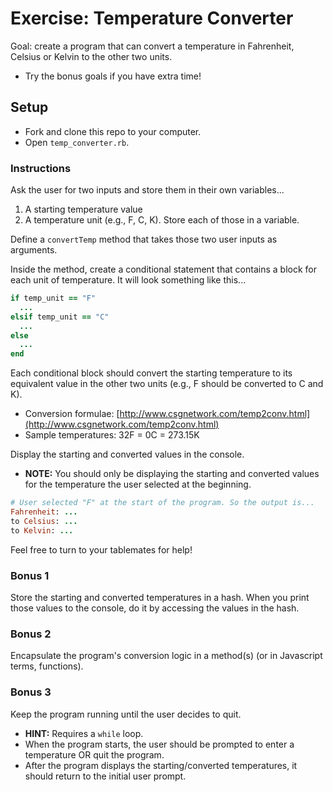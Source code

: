 # Exercise: Temperature Converter

Goal: create a program that can convert a temperature in Fahrenheit, Celsius or Kelvin to the other two units.
- Try the bonus goals if you have extra time!

## Setup

* Fork and clone this repo to your computer.
* Open `temp_converter.rb`.

### Instructions

Ask the user for two inputs and store them in their own variables...  
  1. A starting temperature value  
  2. A temperature unit (e.g., F, C, K). Store each of those in a variable.  

Define a `convertTemp` method that takes those two user inputs as arguments.  

Inside the method, create a conditional statement that contains a block for each unit of temperature. It will look something like this...  

```rb
if temp_unit == "F"
  ...
elsif temp_unit == "C"
  ...
else
  ...
end
```

Each conditional block should convert the starting temperature to its equivalent value in the other two units (e.g., F should be converted to C and K).  
* Conversion formulae: [http://www.csgnetwork.com/temp2conv.html](http://www.csgnetwork.com/temp2conv.html)
* Sample temperatures: 32F = 0C = 273.15K

Display the starting and converted values in the console.  
* **NOTE:** You should only be displaying the starting and converted values for the temperature the user selected at the beginning.

```ruby
# User selected "F" at the start of the program. So the output is...
Fahrenheit: ...
to Celsius: ...
to Kelvin: ...
```

Feel free to turn to your tablemates for help!  

### Bonus 1

Store the starting and converted temperatures in a hash. When you print those values to the console, do it by accessing the values in the hash.

### Bonus 2

Encapsulate the program's conversion logic in a method(s) (or in Javascript terms, functions).

### Bonus 3

Keep the program running until the user decides to quit.
* **HINT:** Requires a `while` loop.
* When the program starts, the user should be prompted to enter a temperature OR quit the program.
* After the program displays the starting/converted temperatures, it should return to the initial user prompt.
